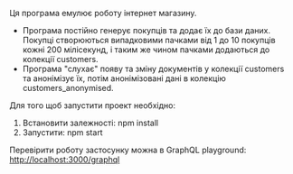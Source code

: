 <p>Ця програма емулює роботу інтернет магазину.</p>
<ul>
<li>Програма постійно генерує покупців та додає їх до бази даних. Покупці створюються випадковими пачками від 1 до 10 покупців кожні 200 мілісекунд, і таким же чином пачками додаються до колекції customers.</li>
<li>Програма "слухає" появу та зміну документів у колекції customers та анонімізує їх, потім анонімізовані дані в колекцію customers_anonymised. </li>
</ul>


<p>Для того щоб запустити проект необхідно:</p>
<ol>
<li>Встановити залежності: npm install</li>
<li>Запустити: npm start</li>
</ol>

<p>Перевірити роботу застосунку можна в GraphQL playground:
<a href="http://localhost:3000/graphql" target="_blank">
 http://localhost:3000/graphql
</a>
</p>